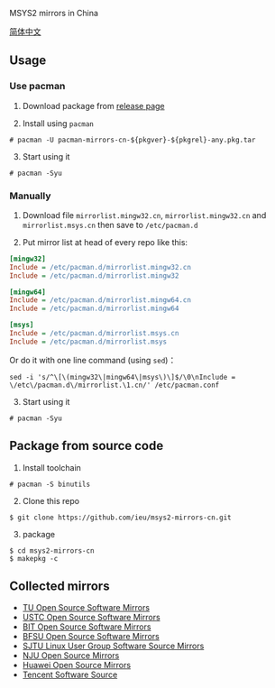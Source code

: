 MSYS2 mirrors in China

[简体中文](./README.md)

## Usage

### Use pacman

1. Download package from [release page](https://github.com/ieu/msys2-mirrors-cn/releases)

2. Install using `pacman`

```shell
# pacman -U pacman-mirrors-cn-${pkgver}-${pkgrel}-any.pkg.tar
```

3. Start using it

```shell
# pacman -Syu
```

### Manually

1. Download file `mirrorlist.mingw32.cn`, `mirrorlist.mingw32.cn` and `mirrorlist.msys.cn` then save to `/etc/pacman.d`

2. Put mirror list at head of every repo like this:

```ini
[mingw32]
Include = /etc/pacman.d/mirrorlist.mingw32.cn
Include = /etc/pacman.d/mirrorlist.mingw32

[mingw64]
Include = /etc/pacman.d/mirrorlist.mingw64.cn
Include = /etc/pacman.d/mirrorlist.mingw64

[msys]
Include = /etc/pacman.d/mirrorlist.msys.cn
Include = /etc/pacman.d/mirrorlist.msys
```

Or do it with one line command (using `sed`)：
```shell
sed -i 's/^\[\(mingw32\|mingw64\|msys\)\]$/\0\nInclude = \/etc\/pacman.d\/mirrorlist.\1.cn/' /etc/pacman.conf
```

3. Start using it

```shell
# pacman -Syu
```

## Package from source code

1. Install toolchain

```shell
# pacman -S binutils
```

2. Clone this repo

```shell
$ git clone https://github.com/ieu/msys2-mirrors-cn.git
```

3. package

```shell
$ cd msys2-mirrors-cn
$ makepkg -c
```

## Collected mirrors

* [TU Open Source Software Mirrors](https://mirrors.tuna.tsinghua.edu.cn/)
* [USTC Open Source Software Mirrors](https://mirrors.ustc.edu.cn/)
* [BIT Open Source Software Mirrors](https://mirror.bit.edu.cn/)
* [BFSU Open Source Software Mirrors](https://mirrors.bfsu.edu.cn/)
* [SJTU Linux User Group Software Source Mirrors](https://mirrors.sjtug.sjtu.edu.cn/)
* [NJU Open Source Mirrors](https://mirrors.nju.edu.cn/)
* [Huawei Open Source Mirrors](https://mirrors.huaweicloud.com/)
* [Tencent Software Source](https://mirrors.cloud.tencent.com/)
